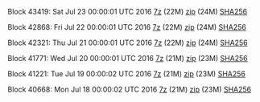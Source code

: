 Block 43419: Sat Jul 23 00:00:01 UTC 2016 [7z](https://transfer.sh/rP4ll/bootstrap.dat.20160723.7z) (22M) [zip](https://transfer.sh/TkavF/bootstrap.dat.20160723.zip) (24M) [SHA256](https://transfer.sh/VXzKh/sha256.txt)

Block 42868: Fri Jul 22 00:00:01 UTC 2016 [7z](https://transfer.sh/etHIM/bootstrap.dat.20160722.7z) (22M) [zip](https://transfer.sh/65Ena/bootstrap.dat.20160722.zip) (24M) [SHA256](https://transfer.sh/HECPY/sha256.txt)

Block 42321: Thu Jul 21 00:00:01 UTC 2016 [7z](https://transfer.sh/NWW9r/bootstrap.dat.20160721.7z) (22M) [zip](https://transfer.sh/T16bG/bootstrap.dat.20160721.zip) (24M) [SHA256](https://transfer.sh/cLvD3/sha256.txt)

Block 41771: Wed Jul 20 00:00:01 UTC 2016 [7z](https://transfer.sh/13gCma/bootstrap.dat.20160720.7z) (21M) [zip](https://transfer.sh/14Yob4/bootstrap.dat.20160720.zip) (23M) [SHA256](https://transfer.sh/Uiet5/sha256.txt)

Block 41221: Tue Jul 19 00:00:02 UTC 2016 [7z](https://transfer.sh/fBqjq/bootstrap.dat.20160719.7z) (21M) [zip](https://transfer.sh/lYAw0/bootstrap.dat.20160719.zip) (23M) [SHA256](https://transfer.sh/sf9bM/sha256.txt)

Block 40668: Mon Jul 18 00:00:02 UTC 2016 [7z](https://transfer.sh/MuKUI/bootstrap.dat.20160718.7z) (21M) [zip](https://transfer.sh/y8myU/bootstrap.dat.20160718.zip) (23M) [SHA256](https://transfer.sh/dlCRX/sha256.txt)
